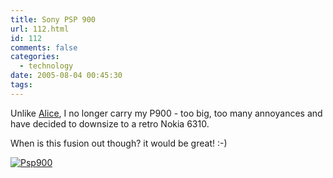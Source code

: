 ```yaml
---
title: Sony PSP 900
url: 112.html
id: 112
comments: false
categories:
  - technology
date: 2005-08-04 00:45:30
tags:
---
```


Unlike [Alice](http://crystaltips.typepad.com/wonderland/2005/08/p900_meets_psp.html), I no longer carry my P900 - too big, too many annoyances and have decided to downsize to a retro Nokia 6310.

When is this fusion out though? it would be great! :-)

[![Psp900](/images/psp900.jpg)](/images/psp900.jpg)